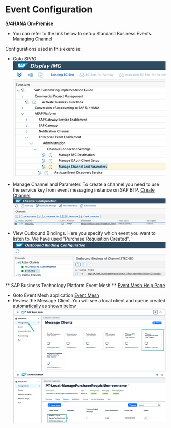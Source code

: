 # Event Configuration #

**S/4HANA On-Premise**
- You can refer to the link below to setup Standard Business Events.
[Managing Channel](https://help.sap.com/docs/SAP_S4HANA_ON-PREMISE/810dfd34f2cc4f39aa8d946b5204fd9c/dbaac652c4c941eea383a2e7f954443d.html?locale=de-DEversion%3D1809.002)

Configurations used in this exercise:
- Goto *SPRO*
![](images/Channel_000.png)

- Manage Channel and Parameter. To create a channel you need to use the service key from event messaging instance on SAP BTP.
  [Create Channel](https://help.sap.com/docs/SAP_S4HANA_ON-PREMISE/810dfd34f2cc4f39aa8d946b5204fd9c/bc6cffca0b894d17a171549ccb16e679.html?locale=de-DEversion%3D1809.002)
![](images/Channel_002.png)

- View Outbound Bindings. Here you specify which event you want to listen to. We have used "Purchase Requisition Created".
![](images/Channel_001.png)

** SAP Business Technology Platform Event Mesh **
[Event Mesh Help Page](https://help.sap.com/docs/event-mesh/event-mesh/what-is-sap-event-mesh)
- Goto Event Mesh application [Event Mesh](https://lcapteched.enterprise-messaging.cfapps.eu10.hana.ondemand.com/#/message_clients)
- Review the Message Client. You will see a local client and queue created automatically as shown below
![](images/EventMesh_001.png)
![](images/EventMesh_002.png)  
